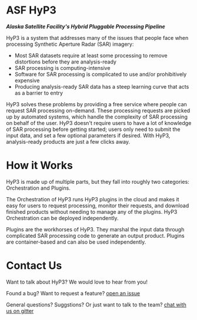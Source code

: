 # ASF HyP3
***Alaska Satellite Facility's Hybrid Pluggable Processing Pipeline***

HyP3 is a system that addresses many of the issues that people face when processing 
Synthetic Aperture Radar (SAR) imagery:

* Most SAR datasets require at least some processing to remove distortions before they are analysis-ready
* SAR processing is computing-intensive
* Software for SAR processing is complicated to use and/or prohibitively expensive
* Producing analysis-ready SAR data has a steep learning curve that acts as a barrier to entry

HyP3 solves these problems by providing a free service where people can request 
SAR processing on-demand. These processing requests are picked up by automated 
systems, which handle the complexity of SAR processing on behalf of the user. 
HyP3 doesn't require users to have a lot of knowledge of SAR processing before 
getting started; users only need to submit the input data, and set a few optional 
parameters if desired. With HyP3, analysis-ready products are just a few clicks away.

# How it Works
HyP3 is made up of multiple parts, but they fall into roughly two categories: 
Orchestration and Plugins. 

The Orchestration of HyP3 runs HyP3 plugins in the cloud and makes it easy for 
users to request processing, monitor their requests, and download finished products
without needing to manage any of the plugins. HyP3 Orchestration can be deployed 
independently.

Plugins are the workhorses of HyP3. They marshal the input data through complicated 
SAR processing code to generate an output product. Plugins are container-based and 
can also be used independently. 

# Contact Us
Want to talk about HyP3? We would love to hear from you!

Found a bug? Want to request a feature? 
[open an issue](https://github.com/ASFHyP3/ASFHyP3/issues/new) 

General questions? Suggstions? Or just want to talk to the team? 
[chat with us on gitter](https://gitter.im/ASFHyP3/community)

